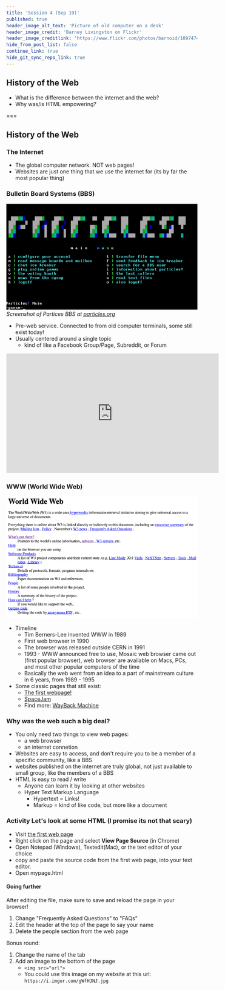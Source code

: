 ```yaml
---
title: 'Session 4 (Sep 19)'
published: true
header_image_alt_text: 'Picture of old computer on a desk'
header_image_credit: 'Barney Livingston on Flickr'
header_image_creditlink: 'https://www.flickr.com/photos/barnoid/1097474881'
hide_from_post_list: false
continue_link: true
hide_git_sync_repo_link: true
---
```

## History of the Web
* What is the difference between the internet and the web?
* Why was/is HTML empowering?

===
## History of the Web

### The Internet

* The global computer network. NOT web pages!
* Websites are just one thing that we use the internet for (its by far the most popular thing)

### Bulletin Board Systems (BBS)

![screenshot of Particles BBS](particles.png)
_Screenshot of Partices BBS at [particles.org](https://particles.org)_

* Pre-web service. Connected to from old computer terminals, some still exist today!
* Usually centered around a single topic
  * kind of like a Facebook Group/Page, Subreddit, or Forum

<iframe width="560" height="315" src="https://www.youtube.com/embed/RuZUPpmXfT0?start=410" frameborder="0" allow="accelerometer; autoplay; encrypted-media; gyroscope; picture-in-picture" allowfullscreen></iframe>




### WWW (World Wide Web)

![screenshot of the first website](www.png)

* Timeline
  * Tim Berners-Lee invented WWW in 1989
  * First web browser in 1990
  * The browser was released outside CERN in 1991 
  * 1993 - WWW announced free to use, Mosaic web browser came out (first popular browser), web browser are available on Macs, PCs, and most other popular computers of the time
  * Basically the web went from an idea to a part of mainstream culture in 6 years, from 1989 - 1995
* Some classic pages that still exist:
  * [The first webpage!](http://info.cern.ch/hypertext/WWW/TheProject.html)
  * [SpaceJam](https://www.spacejam.com/archive/spacejam/movie/jam.htm)
  * Find more: [WayBack Machine](https://archive.org/web/)

### Why was the web such a big deal?

* You only need two things to view web pages:
  * a web browser
  * an internet connetion
* Websites are easy to access, and don't require you to be a member of a specific community, like a BBS
* websites published on the internet are truly global, not just available to small group, like the members of a BBS
* HTML is easy to read / write
  * Anyone can learn it by looking at other websites
  * Hyper Text Markup Language
    * Hypertext = Links!
    * Markup = kind of like code, but more like a document

### **Activity** Let's look at some HTML (I promise its not that scary)

* Visit [the first web page](http://info.cern.ch/hypertext/WWW/TheProject.html)
* Right click on the page and select **View Page Source** (in Chrome)
* Open Notepad (Windows), Textedit(Mac), or the text editor of your choice
* copy and paste the source code from the first web page, into your text editor.
* Open mypage.html
  
#### Going further

After editing the file, make sure to save and reload the page in your browser!

1. Change "Frequently Asked Questions" to "FAQs"
2. Edit the header at the top of the page to say your name
3. Delete the people section from the web page

Bonus round:

1. Change the name of the tab
2. Add an image to the bottom of the page
    * `<img src="url">`
    * You could use this image on my website at this url: `https://i.imgur.com/gWfHJNJ.jpg`